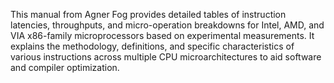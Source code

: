 This manual from Agner Fog provides detailed tables of instruction latencies, throughputs, and micro-operation breakdowns for Intel, AMD, and VIA x86-family microprocessors based on experimental measurements. It explains the methodology, definitions, and specific characteristics of various instructions across multiple CPU microarchitectures to aid software and compiler optimization.

